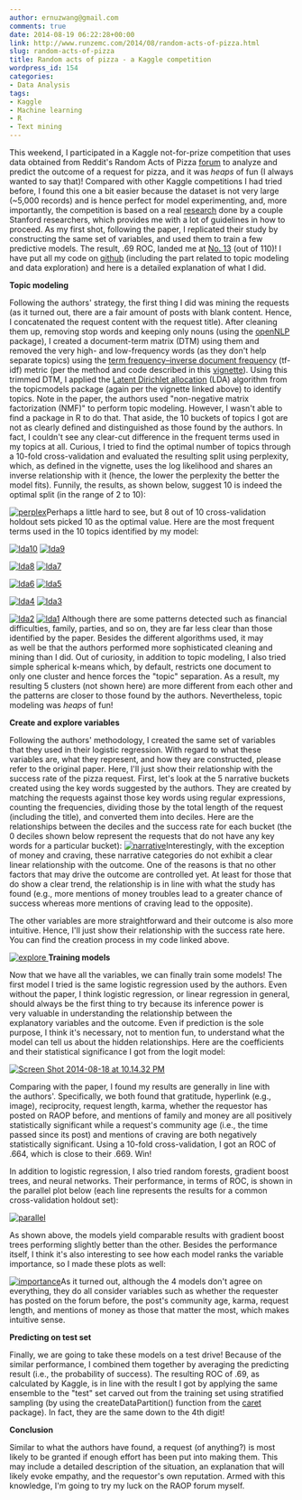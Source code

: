 ```yaml
---
author: ernuzwang@gmail.com
comments: true
date: 2014-08-19 06:22:28+00:00
link: http://www.runzemc.com/2014/08/random-acts-of-pizza.html
slug: random-acts-of-pizza
title: Random acts of pizza - a Kaggle competition
wordpress_id: 154
categories:
- Data Analysis
tags:
- Kaggle
- Machine learning
- R
- Text mining
---
```


This weekend, I participated in a Kaggle not-for-prize competition that uses data obtained from Reddit's Random Acts of Pizza [forum](http://www.reddit.com/r/Random_Acts_Of_Pizza/) to analyze and predict the outcome of a request for pizza, and it was _heaps_ of fun (I always wanted to say that)! Compared with other Kaggle competitions I had tried before, I found this one a bit easier because the dataset is not very large (~5,000 records) and is hence perfect for model experimenting, and, more importantly, the competition is based on a real [research](http://cs.stanford.edu/~althoff/raop-dataset/altruistic_requests_icwsm.pdf) done by a couple Stanford researchers, which provides me with a lot of guidelines in how to proceed. As my first shot, following the paper, I replicated their study by constructing the same set of variables, and used them to train a few predictive models. The result, .69 ROC, landed me at [No. 13](https://www.kaggle.com/c/random-acts-of-pizza/leaderboard) (out of 110)! I have put all my code on [github](https://github.com/Runze/pizza) (including the part related to topic modeling and data exploration) and here is a detailed explanation of what I did.

**Topic modeling**

Following the authors' strategy, the first thing I did was mining the requests (as it turned out, there are a fair amount of posts with blank content. Hence, I concatenated the request content with the request title). After cleaning them up, removing stop words and keeping only nouns (using the [openNLP](http://cran.r-project.org/web/packages/openNLP/openNLP.pdf) package), I created a document-term matrix (DTM) using them and removed the very high- and low-frequency words (as they don't help separate topics) using the [term frequency–inverse document frequency](http://en.wikipedia.org/wiki/Tf–idf) (tf-idf) metric (per the method and code described in this [vignette](http://cran.r-project.org/web/packages/topicmodels/vignettes/topicmodels.pdf)). Using this trimmed DTM, I applied the [Latent Dirichlet allocation](http://en.wikipedia.org/wiki/Latent_Dirichlet_allocation) (LDA) algorithm from the topicmodels package (again per the vignette linked above) to identify topics. Note in the paper, the authors used "non-negative matrix factorization (NMF)" to perform topic modeling. However, I wasn't able to find a package in R to do that. That aside, the 10 buckets of topics I got are not as clearly defined and distinguished as those found by the authors. In fact, I couldn't see any clear-cut difference in the frequent terms used in my topics at all. Curious, I tried to find the optimal number of topics through a 10-fold cross-validation and evaluated the resulting split using perplexity, which, as defined in the vignette, uses the log likelihood and shares an inverse relationship with it (hence, the lower the perplexity the better the model fits). Funnily, the results, as shown below, suggest 10 is indeed the optimal split (in the range of 2 to 10):

[![perplex](http://www.runzemc.com/wp-content/uploads/2014/08/perplex1-300x296.jpg)](http://www.runzemc.com/wp-content/uploads/2014/08/perplex1.jpg)Perhaps a little hard to see, but 8 out of 10 cross-validation holdout sets picked 10 as the optimal value. Here are the most frequent terms used in the 10 topics identified by my model:

[![lda10](http://www.runzemc.com/wp-content/uploads/2014/08/lda10-300x300.png)](http://www.runzemc.com/wp-content/uploads/2014/08/lda10.png) [![lda9](http://www.runzemc.com/wp-content/uploads/2014/08/lda9-300x300.png)](http://www.runzemc.com/wp-content/uploads/2014/08/lda9.png)

[![lda8](http://www.runzemc.com/wp-content/uploads/2014/08/lda8-300x300.png)](http://www.runzemc.com/wp-content/uploads/2014/08/lda8.png) [![lda7](http://www.runzemc.com/wp-content/uploads/2014/08/lda7-300x300.png)](http://www.runzemc.com/wp-content/uploads/2014/08/lda7.png)

[![lda6](http://www.runzemc.com/wp-content/uploads/2014/08/lda6-300x300.png)](http://www.runzemc.com/wp-content/uploads/2014/08/lda6.png) [![lda5](http://www.runzemc.com/wp-content/uploads/2014/08/lda5-300x300.png)](http://www.runzemc.com/wp-content/uploads/2014/08/lda5.png)

[![lda4](http://www.runzemc.com/wp-content/uploads/2014/08/lda4-300x300.png)](http://www.runzemc.com/wp-content/uploads/2014/08/lda4.png) [![lda3](http://www.runzemc.com/wp-content/uploads/2014/08/lda3-300x300.png)](http://www.runzemc.com/wp-content/uploads/2014/08/lda3.png)

[![lda2](http://www.runzemc.com/wp-content/uploads/2014/08/lda2-300x300.png)](http://www.runzemc.com/wp-content/uploads/2014/08/lda2.png) [![lda1](http://www.runzemc.com/wp-content/uploads/2014/08/lda1-300x300.png)](http://www.runzemc.com/wp-content/uploads/2014/08/lda1.png)
Although there are some patterns detected such as financial difficulties, family, parties, and so on, they are far less clear than those identified by the paper. Besides the different algorithms used, it may as well be that the authors performed more sophisticated cleaning and mining than I did. Out of curiosity, in addition to topic modeling, I also tried simple spherical k-means which, by default, restricts one document to only one cluster and hence forces the "topic" separation. As a result, my resulting 5 clusters (not shown here) are more different from each other and the patterns are closer to those found by the authors. Nevertheless, topic modeling was _heaps_ of fun!

**Create and explore variables**

Following the authors' methodology, I created the same set of variables that they used in their logistic regression. With regard to what these variables are, what they represent, and how they are constructed, please refer to the original paper. Here, I'll just show their relationship with the success rate of the pizza request. First, let's look at the 5 narrative buckets created using the key words suggested by the authors. They are created by matching the requests against those key words using regular expressions, counting the frequencies, dividing those by the total length of the request (including the title), and converted them into deciles. Here are the relationships between the deciles and the success rate for each bucket (the 0 deciles shown below represent the requests that do not have any key words for a particular bucket): [![narrative](http://www.runzemc.com/wp-content/uploads/2014/08/narrative-1024x1013.jpg)](http://www.runzemc.com/wp-content/uploads/2014/08/narrative.jpg)Interestingly, with the exception of money and craving, these narrative categories do not exhibit a clear linear relationship with the outcome. One of the reasons is that no other factors that may drive the outcome are controlled yet. At least for those that do show a clear trend, the relationship is in line with what the study has found (e.g., more mentions of money troubles lead to a greater chance of success whereas more mentions of craving lead to the opposite).

The other variables are more straightforward and their outcome is also more intuitive. Hence, I'll just show their relationship with the success rate here. You can find the creation process in my code linked above.

[![explore](http://www.runzemc.com/wp-content/uploads/2014/08/explore1.jpeg)](http://www.runzemc.com/wp-content/uploads/2014/08/explore1.jpeg)[
](http://www.runzemc.com/wp-content/uploads/2014/08/explore.jpeg)**Training models**

Now that we have all the variables, we can finally train some models! The first model I tried is the same logistic regression used by the authors. Even without the paper, I think logistic regression, or linear regression in general, should always be the first thing to try because its inference power is very valuable in understanding the relationship between the explanatory variables and the outcome. Even if prediction is the sole purpose, I think it's necessary, not to mention fun, to understand what the model can tell us about the hidden relationships. Here are the coefficients and their statistical significance I got from the logit model:

[![Screen Shot 2014-08-18 at 10.14.32 PM](http://www.runzemc.com/wp-content/uploads/2014/08/Screen-Shot-2014-08-18-at-10.14.32-PM-300x284.png)](http://www.runzemc.com/wp-content/uploads/2014/08/Screen-Shot-2014-08-18-at-10.14.32-PM.png)

Comparing with the paper, I found my results are generally in line with the authors'. Specifically, we both found that gratitude, hyperlink (e.g., image), reciprocity, request length, karma, whether the requestor has posted on RAOP before, and mentions of family and money are all positively statistically significant while a request's community age (i.e., the time passed since its post) and mentions of craving are both negatively statistically significant. Using a 10-fold cross-validation, I got an ROC of .664, which is close to their .669. Win!

In addition to logistic regression, I also tried random forests, gradient boost trees, and neural networks. Their performance, in terms of ROC, is shown in the parallel plot below (each line represents the results for a common cross-validation holdout set):

[![parallel](http://www.runzemc.com/wp-content/uploads/2014/08/parallel-300x300.jpeg)](http://www.runzemc.com/wp-content/uploads/2014/08/parallel.jpeg)



As shown above, the models yield comparable results with gradient boost trees performing slightly better than the other. Besides the performance itself, I think it's also interesting to see how each model ranks the variable importance, so I made these plots as well:

[![importance](http://www.runzemc.com/wp-content/uploads/2014/08/importance-300x297.jpeg)](http://www.runzemc.com/wp-content/uploads/2014/08/importance.jpeg)As it turned out, although the 4 models don't agree on everything, they do all consider variables such as whether the requester has posted on the forum before, the post's community age, karma, request length, and mentions of money as those that matter the most, which makes intuitive sense.

**Predicting on test set**

Finally, we are going to take these models on a test drive! Because of the similar performance, I combined them together by averaging the predicting result (i.e., the probability of success). The resulting ROC of .69, as calculated by Kaggle, is in line with the result I got by applying the same ensemble to the "test" set carved out from the training set using stratified sampling (by using the createDataPartition() function from the [caret](http://topepo.github.io/caret/index.html) package). In fact, they are the same down to the 4th digit!

**Conclusion**

Similar to what the authors have found, a request (of anything?) is most likely to be granted if enough effort has been put into making them. This may include a detailed description of the situation, an explanation that will likely evoke empathy, and the requestor's own reputation. Armed with this knowledge, I'm going to try my luck on the RAOP forum myself.


